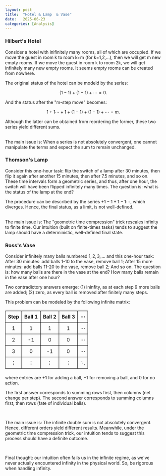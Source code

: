 ```yaml
---
layout: post
title:  "Hotel & Lamp  & Vase"
date:   2025-06-23
categories: [Analysis]
---
```

### Hilbert's Hotel
Consider a hotel with inifinitely many rooms, all of which are occupied. If we move the guest in room k to room k+m (for k=1,2,...), then we will get m new empty rooms. 
If we move the guest in room k to room 2k, we will get infinitely many new empty rooms. It seems empty rooms can be created from nowhere. 

The original status of the hotel can be modeld by the series: 

$$
(1-1)+(1-1)+\cdots=0. 
$$ 

And the status after the "m-step move" becomes: 

$$
1+1 \cdots +1 + (1-1) + (1-1) +\cdots = m. 
$$

Although the latter can be obtained from reordering the former, these two series yield different sums. 

<br>
The main issue is: When a series is not absolutely convergent, one cannot manipulate the terms and expect the sum to remain unchanged. 

<br>


### Thomson's Lamp 
Consider this one-hour task: flip the switch of a lamp after 30 minutes, then flip it again after another 15 minutes, then after 7.5 minutes, and so on. These time intervals form a geometric series, and thus, after one hour, the switch will have been flipped infinitely many times. The question is: what is the status of the lamp at the end?

The procedure can be described by the series $+1-1+1-1\cdots$, which diverges. Hence, the final status, as a limit, is not well-defined. 

<br>
The main issue is: The "geometric time compression" trick rescales infinity to finite time. Our intuition (built on finite-times tasks) tends to suggest the lamp should have a deterministic, well-defined final state. 

<br>

### Ross's Vase
Consider infinitely many balls numbered $1, 2, 3, \ldots$ and this one-hour task: After 30 minutes: add balls 1-10 to the vase, remove ball 1; After 15 more minutes: add balls 11-20 to the vase, remove ball 2; And so on. The question is: how many balls are there in the vase at the end? How many balls remain in the vase after one hour?

Two contradictory answers emerge: (1) ininfity, as at each step 9 more balls are added; (2) zero, as every ball is removed after finitely many steps. 

This problem can be modeled by the following infinite matrix:

<table style="border-collapse: collapse; margin: 20px auto;">
  <tr>
    <th style="border: 1px solid black; padding: 8px;">Step</th>
    <th style="border: 1px solid black; padding: 8px;">Ball 1</th>
    <th style="border: 1px solid black; padding: 8px;">Ball 2</th>
    <th style="border: 1px solid black; padding: 8px;">Ball 3</th>
    <th style="border: 1px solid black; padding: 8px;">⋯</th>
  </tr>
  <tr>
    <td style="border: 1px solid black; padding: 8px; text-align: center;">1</td>
    <td style="border: 1px solid black; padding: 8px; text-align: center;">1</td>
    <td style="border: 1px solid black; padding: 8px; text-align: center;">1</td>
    <td style="border: 1px solid black; padding: 8px; text-align: center;">1</td>
    <td style="border: 1px solid black; padding: 8px; text-align: center;">⋯</td>
  </tr>
  <tr>
    <td style="border: 1px solid black; padding: 8px; text-align: center;">2</td>
    <td style="border: 1px solid black; padding: 8px; text-align: center;">-1</td>
    <td style="border: 1px solid black; padding: 8px; text-align: center;">0</td>
    <td style="border: 1px solid black; padding: 8px; text-align: center;">0</td>
    <td style="border: 1px solid black; padding: 8px; text-align: center;">⋯</td>
  </tr>
  <tr>
    <td style="border: 1px solid black; padding: 8px; text-align: center;">3</td>
    <td style="border: 1px solid black; padding: 8px; text-align: center;">0</td>
    <td style="border: 1px solid black; padding: 8px; text-align: center;">-1</td>
    <td style="border: 1px solid black; padding: 8px; text-align: center;">0</td>
    <td style="border: 1px solid black; padding: 8px; text-align: center;">⋯</td>
  </tr>
  <tr>
    <td style="border: 1px solid black; padding: 8px; text-align: center;">⋮</td>
    <td style="border: 1px solid black; padding: 8px; text-align: center;">⋮</td>
    <td style="border: 1px solid black; padding: 8px; text-align: center;">⋮</td>
    <td style="border: 1px solid black; padding: 8px; text-align: center;">⋮</td>
    <td style="border: 1px solid black; padding: 8px; text-align: center;">⋱</td>
  </tr>
</table>


where entries are $+1$ for adding a ball, $-1$ for removing a ball, and $0$ for no action.

The first answer corresponds to summing rows first, then columns (net change per step). The second answer corresponds to summing columns first, then rows (fate of individual balls). 

<br>

The main issue is:  The infinite double sum is not absolutely convergent. Hence, different orders yield different results. 
Meanwhile, under the geometric time compression trick, our intuition tends to suggest this process should have a definite outcome. 

<br> 

Final thought: our intuition often fails us in the infinite regime, as we've never actually encountered infinity in the physical world. So, be rigorous when handling infinity. 

